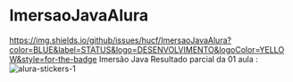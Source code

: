 # ImersaoJavaAlura
https://img.shields.io/github/issues/hucf/ImersaoJavaAlura?color=BLUE&label=STATUS&logo=DESENVOLVIMENTO&logoColor=YELLOW&style=for-the-badge
Imersão Java
Resultado parcial da 01 aula :
![alura-stickers-1](https://user-images.githubusercontent.com/17932598/179656790-d092901e-8472-43ad-b9d1-b77ef98469c3.png)
